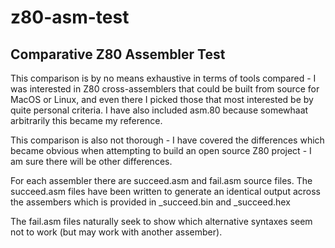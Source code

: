 # z80-asm-test
## Comparative Z80 Assembler Test

This comparison is by no means exhaustive in terms of tools compared - I was interested in Z80 cross-assemblers that could be built from source for MacOS or Linux, and even there I picked those that most interested be by quite personal criteria. I have also included asm.80 because somewhaat arbitrarily this became my reference.

This comparison is also not thorough - I have covered the differences which became obvious when attempting to build an open source Z80 project - I am sure there will be other differences.

For each assembler there are succeed.asm and fail.asm source files. The succeed.asm files have been written to generate an identical output across the assembers which is provided in _succeed.bin and _succeed.hex

The fail.asm files naturally seek to show which alternative syntaxes seem not to work (but may work with another assember).
